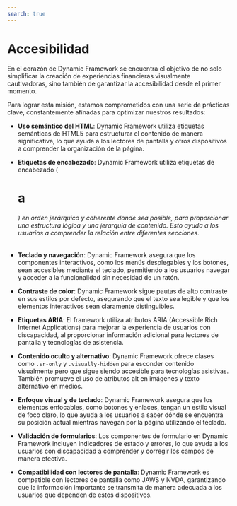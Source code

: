 ```yaml
---
search: true
---
```


# Accesibilidad

En el corazón de Dynamic Framework se encuentra el objetivo de no solo simplificar la creación de experiencias financieras visualmente cautivadoras, sino también de garantizar la accesibilidad desde el primer momento.

Para lograr esta misión, estamos comprometidos con una serie de prácticas clave, constantemente afinadas para optimizar nuestros resultados:

- **Uso semántico del HTML**: Dynamic Framework utiliza etiquetas semánticas de HTML5 para estructurar el contenido de manera significativa, lo que ayuda a los lectores de pantalla y otros dispositivos a comprender la organización de la página.

- **Etiquetas de encabezado**: Dynamic Framework utiliza etiquetas de encabezado (<h1> a <h6>) en orden jerárquico y coherente donde sea posible, para proporcionar una estructura lógica y una jerarquía de contenido. Esto ayuda a los usuarios a comprender la relación entre diferentes secciones.

- **Teclado y navegación**: Dynamic Framework asegura que los componentes interactivos, como los menús desplegables y los botones, sean accesibles mediante el teclado, permitiendo a los usuarios navegar y acceder a la funcionalidad sin necesidad de un ratón.

- **Contraste de color**: Dynamic Framework sigue pautas de alto contraste en sus estilos por defecto, asegurando que el texto sea legible y que los elementos interactivos sean claramente distinguibles.

- **Etiquetas ARIA**: El framework utiliza atributos ARIA (Accessible Rich Internet Applications) para mejorar la experiencia de usuarios con discapacidad, al proporcionar información adicional para lectores de pantalla y tecnologías de asistencia.

- **Contenido oculto y alternativo**: Dynamic Framework ofrece clases como `.sr-only` y `.visually-hidden` para esconder contenido visualmente pero que sigue siendo accesible para tecnologías asistivas. También promueve el uso de atributos alt en imágenes y texto alternativo en medios.

- **Enfoque visual y de teclado**: Dynamic Framework asegura que los elementos enfocables, como botones y enlaces, tengan un estilo visual de foco claro, lo que ayuda a los usuarios a saber dónde se encuentra su posición actual mientras navegan por la página utilizando el teclado.

- **Validación de formularios**: Los componentes de formulario en Dynamic Framework incluyen indicadores de estado y errores, lo que ayuda a los usuarios con discapacidad a comprender y corregir los campos de manera efectiva.

- **Compatibilidad con lectores de pantalla**: Dynamic Framework es compatible con lectores de pantalla como JAWS y NVDA, garantizando que la información importante se transmita de manera adecuada a los usuarios que dependen de estos dispositivos.





